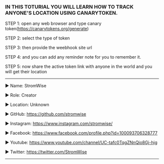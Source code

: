 ### IN THIS TOTURIAL YOU WILL LEARN HOW TO TRACK ANYONE'S LOCATION USING CANARYTOKEN.


STEP 1:  open any web browser and type canary token(https://canarytokens.org/generate)

STEP 2:  select the type of token 

STEP 3:  then provide the weebhook site url 

STEP 4:  and you can add any reminder note for you to remember it.

STEP 5:  now share the active token link with anyone in the world and you will get their location







____________________________________________________________________________________________________________________________________________
▶ Name: StromWise

▶ Role: Creator

▶ Location: Unknown

▶ GitHub: https://github.com/stromwise 

▶ Instagram: https://www.instagram.com/stromwise/ 

▶ Facebook: https://www.facebook.com/profile.php?id=100093706328777

▶ Youtube: https://www.youtube.com/channel/UC-tafc0TqgZNnQio8Gj-hjg 

▶ Twitter: https://twitter.com/StromWise 
____________________________________________________________________________________________________________________________________________


